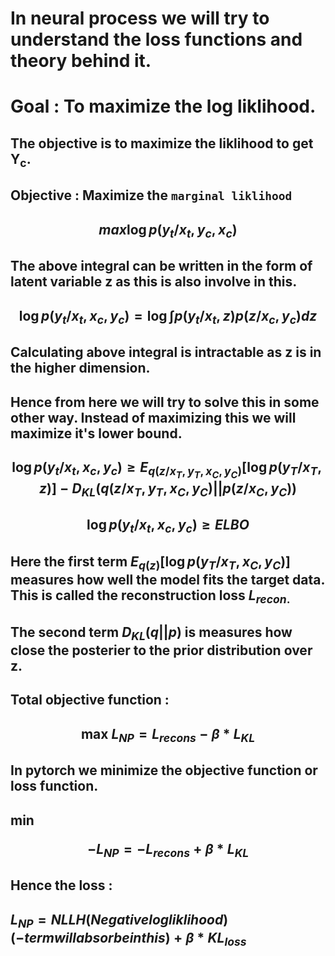 # In neural process we will try to understand the loss functions and theory behind it. 

# Goal : To maximize the log liklihood.

## The objective is to maximize the liklihood to get Y<sub>c</sub>. 

## Objective : Maximize the `marginal liklihood`

## <p align = "center"> $max  \log p(y_t /x_t, y_c,x_c)$</p>

## The above integral can be written in the form of latent variable z as this is also involve in this.

## <p align = "center"> $\log p(y_t/x_t, x_c, y_c)= \log \int p(y_t/x_t,z)p(z/x_c, y_c) dz$ </p>

## Calculating above integral is intractable as z is in the higher dimension. 

## Hence from here we will try to solve this in some other way. Instead of maximizing this we will maximize it's lower bound. 


## <p align = "center" > $\log p(y_t/x_t,x_c, y_c) \ge E_{q(z/x_T, y_T, x_C, y_C)}[\log p(y_T/x_T, z)]-D_{KL}(q(z/x_T, y_T, x_C, y_C)||p(z/x_C,y_C))$</p>

## <p align = "center" > $\log p(y_t/x_t,x_c, y_c) \ge ELBO$</p>


## <p> Here the first term $E_{q(z)}[\log p(y_T/x_T, x_C, y_C)]$ measures how well the model fits the target data. This is called the reconstruction loss $L_{recon.}$</p>

## The second term $D_{KL}(q||p)$ is measures how close the posterier to the prior distribution over z.

## Total objective function :

## <p align = "center" > max $L_{NP} =L_{recons} - \beta *L_{KL}$</p>

## In pytorch we minimize the objective function or loss function. 

## min<p align = "center" >$- L_{NP} = - L_{recons} + \beta *L_{KL}$</p>

## Hence the loss :

## $L_{NP} =NLLH (Negative log liklihood) (- term will absorbe in this) + \beta * KL_{loss}$

